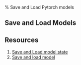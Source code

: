 % Save and Load Pytorch models

## Save and Load Models

## Resources
1. [ Save and Load model state](https://pytorch.org/tutorials/beginner/basics/saveloadrun_tutorial.html)
2. [Save and load model](https://pytorch.org/tutorials/beginner/saving_loading_models.html)